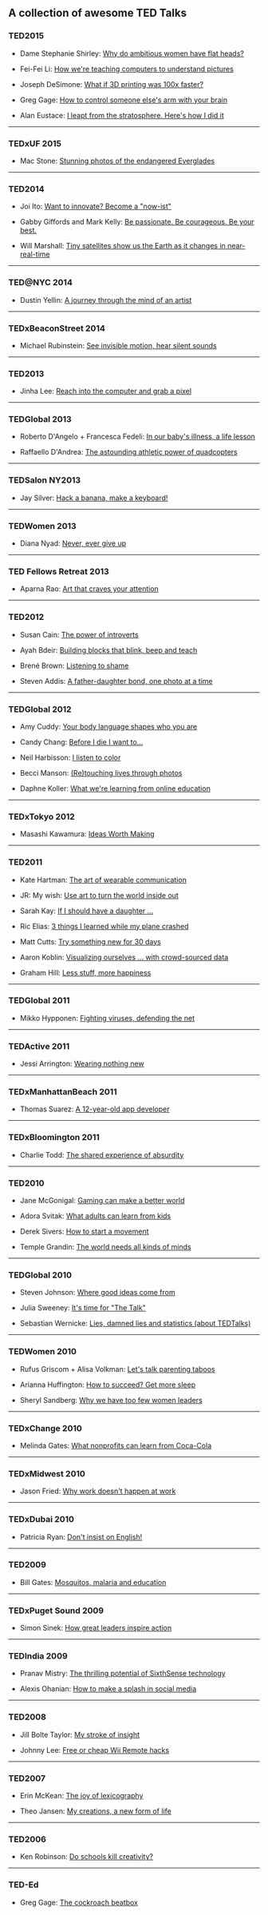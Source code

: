## A collection of awesome TED Talks

### TED2015

- Dame Stephanie Shirley: [Why do ambitious women have flat heads?](https://www.ted.com/talks/dame_stephanie_shirley_why_do_ambitious_women_have_flat_heads)

- Fei-Fei Li: [How we're teaching computers to understand pictures](http://www.ted.com/talks/fei_fei_li_how_we_re_teaching_computers_to_understand_pictures)

- Joseph DeSimone: [What if 3D printing was 100x faster?](https://www.ted.com/talks/joe_desimone_what_if_3d_printing_was_25x_faster)

- Greg Gage: [How to control someone else's arm with your brain](https://www.ted.com/talks/greg_gage_how_to_control_someone_else_s_arm_with_your_brain)

- Alan Eustace: [I leapt from the stratosphere. Here's how I did it](http://www.ted.com/talks/alan_eustace_i_leapt_from_the_stratosphere_here_s_how_i_did_it)

---

### TEDxUF 2015

- Mac Stone: [Stunning photos of the endangered Everglades](http://www.ted.com/talks/mac_stone_stunning_photos_of_the_endangered_everglades)

---

### TED2014

- Joi Ito: [Want to innovate? Become a "now-ist"](http://www.ted.com/talks/joi_ito_want_to_innovate_become_a_now_ist)

- Gabby Giffords and Mark Kelly: [Be passionate. Be courageous. Be your best.](http://www.ted.com/talks/gabby_giffords_and_mark_kelly_be_passionate_be_courageous_be_your_best)

- Will Marshall: [Tiny satellites show us the Earth as it changes in near-real-time](http://www.ted.com/talks/will_marshall_teeny_tiny_satellites_that_photograph_the_entire_planet_every_day)

---

### TED@NYC 2014

- Dustin Yellin: [A journey through the mind of an artist](http://www.ted.com/talks/dustin_yellin_a_journey_through_the_mind_of_an_artist)

---

### TEDxBeaconStreet 2014

- Michael Rubinstein: [See invisible motion, hear silent sounds](http://www.ted.com/talks/michael_rubinstein_see_invisible_motion_hear_silent_sounds_cool_creepy_we_can_t_decide)

---

### TED2013

- Jinha Lee: [Reach into the computer and grab a pixel](http://www.ted.com/talks/jinha_lee_a_tool_that_lets_you_touch_pixels)

---

### TEDGlobal 2013

- Roberto D'Angelo + Francesca Fedeli: [In our baby's illness, a life lesson](https://www.ted.com/talks/roberto_d_angelo_francesca_fedeli_in_our_baby_s_illness_a_life_lesson)

- Raffaello D'Andrea: [The astounding athletic power of quadcopters](https://www.ted.com/talks/raffaello_d_andrea_the_astounding_athletic_power_of_quadcopters)

---

### TEDSalon NY2013

- Jay Silver: [Hack a banana, make a keyboard!](https://www.ted.com/talks/jay_silver_hack_a_banana_make_a_keyboard)

---

### TEDWomen 2013

- Diana Nyad: [Never, ever give up](http://www.ted.com/talks/diana_nyad_never_ever_give_up)

---

### TED Fellows Retreat 2013

- Aparna Rao: [Art that craves your attention](https://www.ted.com/talks/aparna_rao_art_that_craves_your_attention)

---

### TED2012

- Susan Cain: [The power of introverts](https://www.ted.com/talks/susan_cain_the_power_of_introverts)

- Ayah Bdeir: [Building blocks that blink, beep and teach](https://www.ted.com/talks/ayah_bdeir_building_blocks_that_blink_beep_and_teach)

- Brené Brown: [Listening to shame](https://www.ted.com/talks/brene_brown_listening_to_shame)

- Steven Addis: [A father-daughter bond, one photo at a time](https://www.ted.com/talks/steven_addis_a_father_daughter_bond_one_photo_at_a_time)

---

### TEDGlobal 2012

- Amy Cuddy: [Your body language shapes who you are](https://www.ted.com/talks/amy_cuddy_your_body_language_shapes_who_you_are)

- Candy Chang: [Before I die I want to...](https://www.ted.com/talks/candy_chang_before_i_die_i_want_to)

- Neil Harbisson: [I listen to color](https://www.ted.com/talks/neil_harbisson_i_listen_to_color)

- Becci Manson: [(Re)touching lives through photos](https://www.ted.com/talks/becci_manson_re_touching_lives_through_photos)

- Daphne Koller: [What we're learning from online education](http://www.ted.com/talks/daphne_koller_what_we_re_learning_from_online_education)

---

### TEDxTokyo 2012

- Masashi Kawamura: [Ideas Worth Making](https://youtu.be/enP-VyXi4ec)

---

### TED2011

- Kate Hartman: [The art of wearable communication](https://www.ted.com/talks/kate_hartman_the_art_of_wearable_communication)

- JR: My wish: [Use art to turn the world inside out](https://www.ted.com/talks/jr_s_ted_prize_wish_use_art_to_turn_the_world_inside_out)

- Sarah Kay: [If I should have a daughter ...](https://www.ted.com/talks/sarah_kay_if_i_should_have_a_daughter)

- Ric Elias: [3 things I learned while my plane crashed](https://www.ted.com/talks/ric_elias)

- Matt Cutts: [Try something new for 30 days](https://www.ted.com/talks/matt_cutts_try_something_new_for_30_days)

- Aaron Koblin: [Visualizing ourselves ... with crowd-sourced data](http://www.ted.com/talks/aaron_koblin)

- Graham Hill: [Less stuff, more happiness](http://www.ted.com/talks/graham_hill_less_stuff_more_happiness)

---

### TEDGlobal 2011

- Mikko Hypponen: [Fighting viruses, defending the net](http://www.ted.com/talks/mikko_hypponen_fighting_viruses_defending_the_net)

---

### TEDActive 2011

- Jessi Arrington: [Wearing nothing new](https://www.ted.com/talks/jessi_arrington_wearing_nothing_new)

---

### TEDxManhattanBeach 2011

- Thomas Suarez: [A 12-year-old app developer](https://www.ted.com/talks/thomas_suarez_a_12_year_old_app_developer)

---

### TEDxBloomington 2011

- Charlie Todd: [The shared experience of absurdity](https://www.ted.com/talks/charlie_todd_the_shared_experience_of_absurdity)

---

### TED2010

- Jane McGonigal: [Gaming can make a better world](https://www.ted.com/talks/jane_mcgonigal_gaming_can_make_a_better_world)

- Adora Svitak: [What adults can learn from kids](https://www.ted.com/talks/adora_svitak)

- Derek Sivers: [How to start a movement](https://www.ted.com/talks/derek_sivers_how_to_start_a_movement)

- Temple Grandin: [The world needs all kinds of minds](http://www.ted.com/talks/temple_grandin_the_world_needs_all_kinds_of_minds)

---

### TEDGlobal 2010

- Steven Johnson: [Where good ideas come from](https://www.ted.com/talks/steven_johnson_where_good_ideas_come_from)

- Julia Sweeney: [It's time for "The Talk"](https://www.ted.com/talks/julia_sweeney_has_the_talk?language=en)

- Sebastian Wernicke: [Lies, damned lies and statistics (about TEDTalks)](https://www.ted.com/talks/lies_damned_lies_and_statistics_about_tedtalks#t-14068)

---

### TEDWomen 2010

- Rufus Griscom + Alisa Volkman: [Let's talk parenting taboos](https://www.ted.com/talks/rufus_griscom_alisa_volkman_let_s_talk_parenting_taboos)

- Arianna Huffington: [How to succeed? Get more sleep](https://www.ted.com/talks/arianna_huffington_how_to_succeed_get_more_sleep)

- Sheryl Sandberg: [Why we have too few women leaders](https://www.ted.com/talks/sheryl_sandberg_why_we_have_too_few_women_leaders)

---

### TEDxChange 2010

- Melinda Gates: [What nonprofits can learn from Coca-Cola](https://www.ted.com/talks/melinda_french_gates_what_nonprofits_can_learn_from_coca_cola)

---

### TEDxMidwest 2010

- Jason Fried: [Why work doesn't happen at work](https://www.ted.com/talks/jason_fried_why_work_doesn_t_happen_at_work)

---

### TEDxDubai 2010

- Patricia Ryan: [Don't insist on English!](https://www.ted.com/talks/patricia_ryan_ideas_in_all_languages_not_just_english)

---

### TED2009

- Bill Gates: [Mosquitos, malaria and education](https://www.ted.com/talks/bill_gates_unplugged)

---

### TEDxPuget Sound 2009

- Simon Sinek: [How great leaders inspire action](https://www.ted.com/talks/simon_sinek_how_great_leaders_inspire_action#t-254233)

---

### TEDIndia 2009

- Pranav Mistry: [The thrilling potential of SixthSense technology](https://www.ted.com/talks/pranav_mistry_the_thrilling_potential_of_sixthsense_technology#t-568866)

- Alexis Ohanian: [How to make a splash in social media](http://www.ted.com/talks/alexis_ohanian_how_to_make_a_splash_in_social_media)

---

### TED2008

- Jill Bolte Taylor: [My stroke of insight](https://www.ted.com/talks/jill_bolte_taylor_s_powerful_stroke_of_insight)

- Johnny Lee: [Free or cheap Wii Remote hacks](https://www.ted.com/talks/johnny_lee_demos_wii_remote_hacks)

---

### TED2007

 - Erin McKean: [The joy of lexicography](https://www.ted.com/talks/erin_mckean_redefines_the_dictionary)

- Theo Jansen: [My creations, a new form of life](https://www.ted.com/talks/theo_jansen_creates_new_creatures)

---

### TED2006

- Ken Robinson: [Do schools kill creativity?](https://www.ted.com/talks/ken_robinson_says_schools_kill_creativity)

---

### TED-Ed

- Greg Gage: [The cockroach beatbox](https://www.ted.com/talks/the_cockroach_beatbox)
